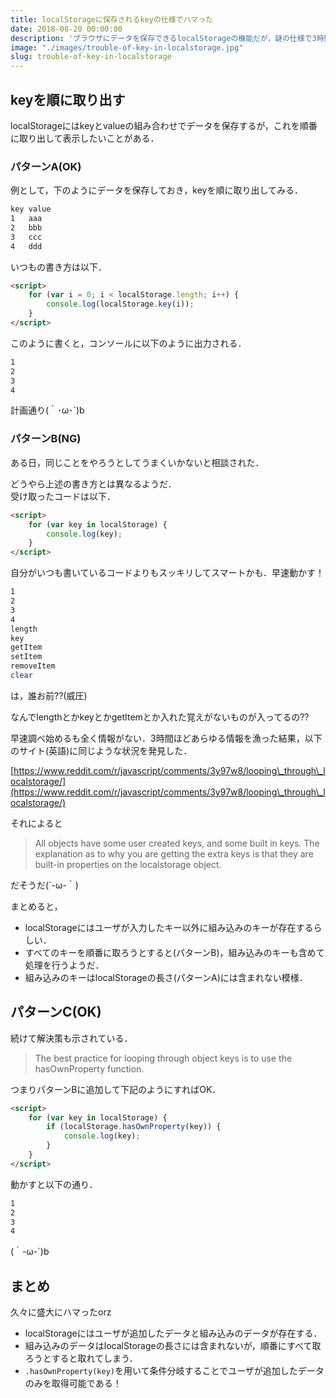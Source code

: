 ```yaml
---
title: localStorageに保存されるkeyの仕様でハマった
date: 2018-08-20 00:00:00
description: 'ブラウザにデータを保存できるlocalStorageの機能だが，謎の仕様で3時間ほどハマったのでメモ．'
image: "./images/trouble-of-key-in-localstorage.jpg"
slug: trouble-of-key-in-localstorage
---
```


## **keyを順に取り出す**

localStorageにはkeyとvalueの組み合わせでデータを保存するが，これを順番に取り出して表示したいことがある．

### **パターンA(OK)**

例として，下のようにデータを保存しておき，keyを順に取り出してみる．

```bash
key value
1   aaa
2   bbb
3   ccc
4   ddd
```

いつもの書き方は以下．
```html
<script>
    for (var i = 0; i < localStorage.length; i++) {
        console.log(localStorage.key(i));
    }
</script>
```

このように書くと，コンソールに以下のように出力される．
```bash
1
2
3
4
```

計画通り(｀･ω･´)b

### **パターンB(NG)**

ある日，同じことをやろうとしてうまくいかないと相談された．  

どうやら上述の書き方とは異なるようだ．  
受け取ったコードは以下．

```html
<script>
    for (var key in localStorage) {
        console.log(key);
    }
</script>
```

自分がいつも書いているコードよりもスッキリしてスマートかも．早速動かす！

```bash
1
2
3
4
length
key
getItem
setItem
removeItem
clear
```

は，誰お前??(威圧)

なんでlengthとかkeyとかgetItemとか入れた覚えがないものが入ってるの??

早速調べ始めるも全く情報がない．3時間ほどあらゆる情報を漁った結果，以下のサイト(英語)に同じような状況を発見した．

[https://www.reddit.com/r/javascript/comments/3y97w8/looping\_through\_localstorage/](https://www.reddit.com/r/javascript/comments/3y97w8/looping\_through\_localstorage/)

それによると

> All objects have some user created keys, and some built in keys. 
>The explanation as to why you are getting the extra keys is that they are built-in properties on the localstorage object.

だそうだ(´-ω-｀)

まとめると，
- localStorageにはユーザが入力したキー以外に組み込みのキーが存在するらしい．
- すべてのキーを順番に取ろうとすると(パターンB)，組み込みのキーも含めて処理を行うようだ．
- 組み込みのキーはlocalStorageの長さ(パターンA)には含まれない模様．

## **パターンC(OK)**
続けて解決策も示されている．

> The best practice for looping through object keys is to use the hasOwnProperty function.

つまりパターンBに追加して下記のようにすればOK．

```html
<script>
    for (var key in localStorage) {
        if (localStorage.hasOwnProperty(key)) {
            console.log(key);
        }
    }
</script>
```

動かすと以下の通り．
```bash
1
2
3
4
```

(｀-ω-´)b

## **まとめ**

久々に盛大にハマったorz

- localStorageにはユーザが追加したデータと組み込みのデータが存在する．
- 組み込みのデータはlocalStorageの長さには含まれないが，順番にすべて取ろうとすると取れてしまう．
- `.hasOwnProperty(key)`を用いて条件分岐することでユーザが追加したデータのみを取得可能である！

